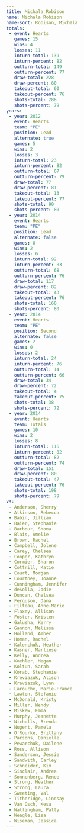 ```yaml
---
title: Michala Robison
name: Michala Robison
name-sort: Robison, Michala
totals:
 - event: Hearts
   games: 15
   wins: 4
   losses: 11
   inturn-total: 139
   inturn-percent: 82
   outturn-total: 149
   outturn-percent: 77
   draw-total: 228
   draw-percent: 80
   takeout-total: 60
   takeout-percent: 76
   shots-total: 288
   shots-percent: 79
years:
 - year: 2012
   event: Hearts
   team: "PE"
   position: Lead
   alternate: true
   games: 5
   wins: 2
   losses: 3
   inturn-total: 23
   inturn-percent: 82
   outturn-total: 67
   outturn-percent: 79
   draw-total: 77
   draw-percent: 81
   takeout-total: 13
   takeout-percent: 77
   shots-total: 90
   shots-percent: 80
 - year: 2014
   event: Hearts
   team: "PE"
   position: Lead
   alternate: false
   games: 8
   wins: 2
   losses: 6
   inturn-total: 92
   inturn-percent: 83
   outturn-total: 68
   outturn-percent: 76
   draw-total: 117
   draw-percent: 82
   takeout-total: 43
   takeout-percent: 76
   shots-total: 160
   shots-percent: 80
 - year: 2014
   event: Hearts
   team: "PE"
   position: Second
   alternate: false
   games: 2
   wins: 0
   losses: 2
   inturn-total: 24
   inturn-percent: 76
   outturn-total: 14
   outturn-percent: 66
   draw-total: 34
   draw-percent: 72
   takeout-total: 4
   takeout-percent: 75
   shots-total: 38
   shots-percent: 72
 - year: 2014
   event: Hearts
   team: Totals
   games: 10
   wins: 2
   losses: 8
   inturn-total: 116
   inturn-percent: 82
   outturn-total: 82
   outturn-percent: 74
   draw-total: 151
   draw-percent: 80
   takeout-total: 47
   takeout-percent: 76
   shots-total: 198
   shots-percent: 79
vs:
 - Anderson, Sherry
 - Atkinson, Rebecca
 - Babin, Jillian
 - Baier, Stephanie
 - Barbour, Shona
 - Blais, Amelie
 - Brown, Rachel
 - Campbell, Jolene
 - Carey, Chelsea
 - Cooper, Kathryn
 - Cormier, Sharon
 - Cottrill, Katie
 - Court, Morgan
 - Courtney, Joanne
 - Cunningham, Jennifer
 - deSolla, Jodie
 - Duncan, Chelsea
 - Ferguson, Dana
 - Filteau, Anne-Marie
 - Flaxey, Allison
 - Foster, Kristen
 - Galusha, Kerry
 - Gannon, Melissa
 - Holland, Amber
 - Homan, Rachel
 - Kalenchuk, Heather
 - Kasner, Marliese
 - Kelly, Andrea
 - Koehler, Megan
 - Koltun, Sarah
 - Korab, Stephanie
 - Kreviazuk, Alison
 - Kreviazuk, Lynn
 - Larouche, Marie-France
 - Lawton, Stefanie
 - McDonald, Kristy
 - Miller, Wendy
 - Miskew, Emma
 - Murphy, Jeanette
 - Nicholls, Brenda
 - Nugent, Pamela
 - O'Rourke, Brittany
 - Parsons, Danielle
 - Pewarchuk, Dailene
 - Ross, Allison
 - Sanderson, Jessie
 - Sandwith, Carley
 - Schneider, Kim
 - Sinclair, Andrea
 - Sonnenberg, Renee
 - Strong, Heather
 - Strong, Laura
 - Sweeting, Val
 - Titheridge, Lindsay
 - Van Osch, Kesa
 - Wallingham, Patty
 - Weagle, Lisa
 - Wiseman, Jessica
---
```

